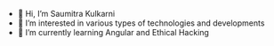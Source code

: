 - 👋 Hi, I’m Saumitra Kulkarni
- 👀 I’m interested in various types of technologies and developments 
- 🌱 I’m currently learning Angular and Ethical Hacking
<!---
Saumitrak2001/Saumitrak2001 is a ✨ special ✨ repository because its `README.md` (this file) appears on your GitHub profile.
You can click the Preview link to take a look at your changes.
--->
